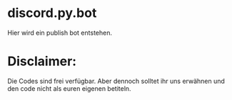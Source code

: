 # discord.py.bot

Hier wird ein publish bot entstehen.

# Disclaimer:

Die Codes sind frei verfügbar. Aber dennoch solltet ihr uns erwähnen und den code nicht als euren eigenen betiteln.

